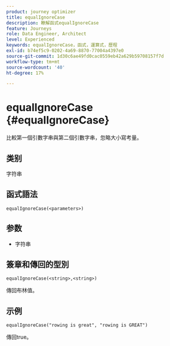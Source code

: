 ```yaml
---
product: journey optimizer
title: equalIgnoreCase
description: 瞭解函式equalIgnoreCase
feature: Journeys
role: Data Engineer, Architect
level: Experienced
keywords: equalIgnoreCase，函式，運算式，歷程
exl-id: b74ef5c9-0202-4a69-8870-77004a4397e0
source-git-commit: 1d30c6ae49fd0cac0559eb42a629b59708157f7d
workflow-type: tm+mt
source-wordcount: '40'
ht-degree: 17%

---
```


# equalIgnoreCase {#equalIgnoreCase}

比較第一個引數字串與第二個引數字串，忽略大小寫考量。

## 类别

字符串

## 函式語法

`equalIgnoreCase(<parameters>)`

## 参数

* 字符串

## 簽章和傳回的型別

`equalIgnoreCase(<string>,<string>)`

傳回布林值。

## 示例

`equalIgnoreCase("rowing is great", "rowing is GREAT")`

傳回true。
